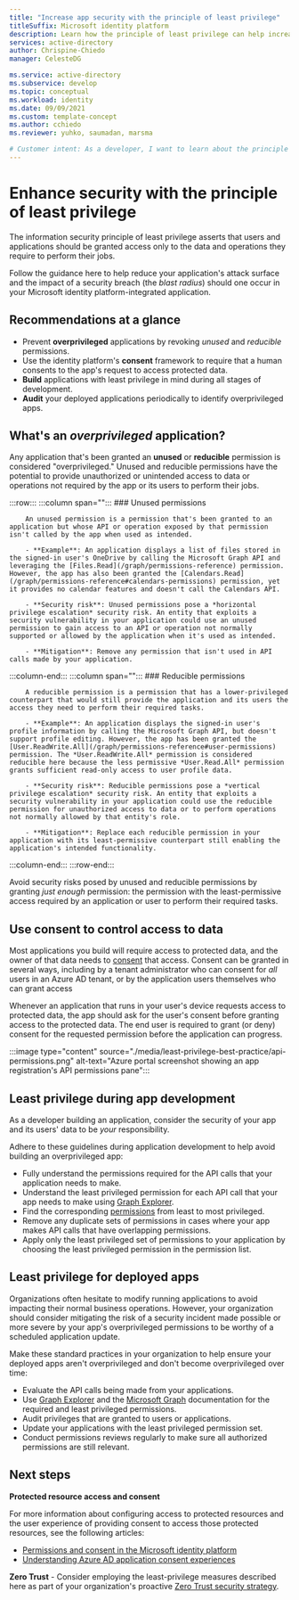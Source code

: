 ```yaml
---
title: "Increase app security with the principle of least privilege"
titleSuffix: Microsoft identity platform
description: Learn how the principle of least privilege can help increase the security of your application, its data, and which features of the Microsoft identity platform you can use to implement least privileged access.
services: active-directory
author: Chrispine-Chiedo
manager: CelesteDG

ms.service: active-directory
ms.subservice: develop
ms.topic: conceptual
ms.workload: identity
ms.date: 09/09/2021
ms.custom: template-concept
ms.author: cchiedo
ms.reviewer: yuhko, saumadan, marsma

# Customer intent: As a developer, I want to learn about the principle of least privilege and the features of the Microsoft identity platform that I can use to ensure my application and its users are restricted to actions and have access to only the data they need perform their tasks.
---
```


# Enhance security with the principle of least privilege

The information security principle of least privilege asserts that users and applications should be granted access only to the data and operations they require to perform their jobs.

Follow the guidance here to help reduce your application's attack surface and the impact of a security breach (the *blast radius*) should one occur in your Microsoft identity platform-integrated application.

## Recommendations at a glance

- Prevent **overprivileged** applications by revoking *unused* and *reducible* permissions.
- Use the identity platform's **consent** framework to require that a human consents to the app's request to access protected data.
- **Build** applications with least privilege in mind during all stages of development.
- **Audit** your deployed applications periodically to identify overprivileged apps.

## What's an *overprivileged* application?

Any application that's been granted an **unused** or **reducible** permission is considered "overprivileged." Unused and reducible permissions have the potential to provide unauthorized or unintended access to data or operations not required by the app or its users to perform their jobs.

:::row:::
   :::column span="":::
      ### Unused permissions

        An unused permission is a permission that's been granted to an application but whose API or operation exposed by that permission isn't called by the app when used as intended.

        - **Example**: An application displays a list of files stored in the signed-in user's OneDrive by calling the Microsoft Graph API and leveraging the [Files.Read](/graph/permissions-reference) permission. However, the app has also been granted the [Calendars.Read](/graph/permissions-reference#calendars-permissions) permission, yet it provides no calendar features and doesn't call the Calendars API.

        - **Security risk**: Unused permissions pose a *horizontal privilege escalation* security risk. An entity that exploits a security vulnerability in your application could use an unused permission to gain access to an API or operation not normally supported or allowed by the application when it's used as intended.

        - **Mitigation**: Remove any permission that isn't used in API calls made by your application.
   :::column-end:::
   :::column span="":::
      ### Reducible permissions

        A reducible permission is a permission that has a lower-privileged counterpart that would still provide the application and its users the access they need to perform their required tasks.

        - **Example**: An application displays the signed-in user's profile information by calling the Microsoft Graph API, but doesn't support profile editing. However, the app has been granted the [User.ReadWrite.All](/graph/permissions-reference#user-permissions) permission. The *User.ReadWrite.All* permission is considered reducible here because the less permissive *User.Read.All* permission grants sufficient read-only access to user profile data.

        - **Security risk**: Reducible permissions pose a *vertical privilege escalation* security risk. An entity that exploits a security vulnerability in your application could use the reducible permission for unauthorized access to data or to perform operations not normally allowed by that entity's role.

        - **Mitigation**: Replace each reducible permission in your application with its least-permissive counterpart still enabling the application's intended functionality.
   :::column-end:::
:::row-end:::

Avoid security risks posed by unused and reducible permissions by granting *just enough* permission: the permission with the least-permissive access required by an application or user to perform their required tasks.

## Use consent to control access to data

Most applications you build will require access to protected data, and the owner of that data needs to [consent](application-consent-experience.md#consent-and-permissions) that access. Consent can be granted in several ways, including by a tenant administrator who can consent for *all* users in an Azure AD tenant, or by the application users themselves who can grant access

Whenever an application that runs in your user's device requests access to protected data, the app should ask for the user's consent before granting access to the protected data. The end user is required to grant (or deny) consent for the requested permission before the application can progress.

:::image type="content" source="./media/least-privilege-best-practice/api-permissions.png" alt-text="Azure portal screenshot showing an app registration's API permissions pane":::

## Least privilege during app development

As a developer building an application, consider the security of your app and its users' data to be *your* responsibility.

Adhere to these guidelines during application development to help avoid building an overprivileged app:

- Fully understand the permissions required for the API calls that your application needs to make.
- Understand the least privileged permission for each API call that your app needs to make using [Graph Explorer](https://developer.microsoft.com/graph/graph-explorer).
- Find the corresponding [permissions](/graph/permissions-reference) from least to most privileged.
- Remove any duplicate sets of permissions in cases where your app makes API calls that have overlapping permissions.
- Apply only the least privileged set of permissions to your application by choosing the least privileged permission in the permission list.

## Least privilege for deployed apps

Organizations often hesitate to modify running applications to avoid impacting their normal business operations. However, your organization should consider mitigating the risk of a security incident made possible or more severe by your app's overprivileged permissions to be worthy of a scheduled application update.

Make these standard practices in your organization to help ensure your deployed apps aren't overprivileged and don't become overprivileged over time:

- Evaluate the API calls being made from your applications.
- Use [Graph Explorer](https://developer.microsoft.com/graph/graph-explorer) and the [Microsoft Graph](/graph/overview) documentation for the required and least privileged permissions.
- Audit privileges that are granted to users or applications.
- Update your applications with the least privileged permission set.
- Conduct permissions reviews regularly to make sure all authorized permissions are still relevant.

## Next steps

**Protected resource access and consent**

For more information about configuring access to protected resources and the user experience of providing consent to access those protected resources, see the following articles:

- [Permissions and consent in the Microsoft identity platform](../develop/v2-permissions-and-consent.md)
- [Understanding Azure AD application consent experiences](../develop/application-consent-experience.md)

**Zero Trust** - Consider employing the least-privilege measures described here as part of your organization's proactive [Zero Trust security strategy](/security/zero-trust/).
